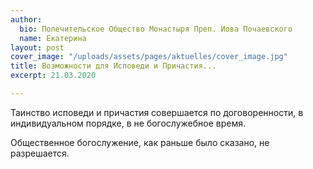 ```yaml
---
author:
  bio: Попечительское Общество Монастыря Преп. Иова Почаевского
  name: Екатерина
layout: post
cover_image: "/uploads/assets/pages/aktuelles/cover_image.jpg"
title: Возможности для Исповеди и Причастия...
excerpt: 21.03.2020

---
```

Таинство исповеди и причастия совершается по договоренности, в индивидуальном порядке, в не богослужебное время.

Общественное богослужение, как раньше было сказано, не разрешается.